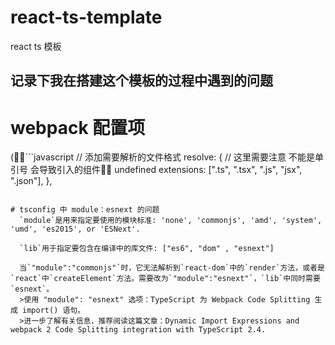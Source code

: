 # react-ts-template
react ts 模板
## 记录下我在搭建这个模板的过程中遇到的问题
 
# webpack 配置项
(```javascript 
  // 添加需要解析的文件格式
  resolve: {
    // 这里需要注意 不能是单引号 会导致引入的组件 undefined
    extensions: [".ts", ".tsx", ".js", "jsx", ".json"],
  },
```)

# tsconfig 中 module：esnext 的问题
  `module`是用来指定要使用的模块标准: 'none', 'commonjs', 'amd', 'system', 'umd', 'es2015', or 'ESNext'. 
  
  `lib`用于指定要包含在编译中的库文件: ["es6", "dom" , "esnext"]

  当`"module":"commonjs"`时，它无法解析到`react-dom`中的`render`方法，或者是`react`中`createElement`方法。需要改为`"module":"esnext"`，`lib`中同时需要`esnext`。
  >使用 "module": "esnext" 选项：TypeScript 为 Webpack Code Splitting 生成 import() 语句。
  >进一步了解有关信息，推荐阅读这篇文章：Dynamic Import Expressions and webpack 2 Code Splitting integration with TypeScript 2.4.
